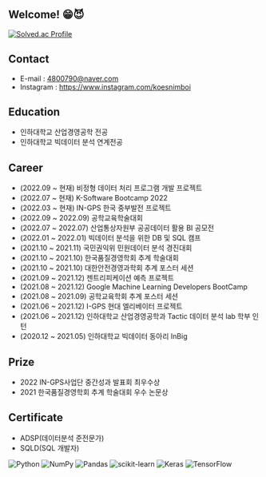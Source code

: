 ## Welcome! 😁😈

<!--
**koesnimboi/koesnimboi** is a ✨ _special_ ✨ repository because its `README.md` (this file) appears on your GitHub profile.

Here are some ideas to get you started:

- 🔭 I’m currently working on ...
- 🌱 I’m currently learning ...
- 👯 I’m looking to collaborate on ...
- 🤔 I’m looking for help with ...
- 💬 Ask me about ...
- 📫 How to reach me: ...
- 😄 Pronouns: ...
- ⚡ Fun fact: ...
-->

[![Solved.ac Profile](http://mazassumnida.wtf/api/generate_badge?boj=last7255)](https://solved.ac/last7255)

## **Contact**
- E-mail : 4800790@naver.com
- Instagram : https://www.instagram.com/koesnimboi

## **Education**
- 인하대학교 산업경영공학 전공
- 인하대학교 빅데이터 분석 연계전공 

## **Career**
- (2022.09 ~ 현재) 비정형 데이터 처리 프로그램 개발 프로젝트
- (2022.07 ~ 현재) K-Software Bootcamp 2022
- (2022.03 ~ 현재) IN-GPS 한국 중부발전 프로젝트
- (2022.09 ~ 2022.09) 공학교육학술대회
- (2022.07 ~ 2022.07) 산업통상자원부 공공데이터 활용 BI 공모전
- (2022.01 ~ 2022.01) 빅데이터 분석을 위한 DB 및 SQL 캠프
- (2021.10 ~ 2021.11) 국민권익위 민원데이터 분석 경진대회
- (2021.10 ~ 2021.10) 한국품질경영학회 추계 학술대회
- (2021.10 ~ 2021.10) 대한안전경영과학회 추계 포스터 세션
- (2021.09 ~ 2021.12) 젠트리피케이션 예측 프로젝트
- (2021.08 ~ 2021.12) Google Machine Learning Developers BootCamp
- (2021.08 ~ 2021.09) 공학교육학회 추계 포스터 세션
- (2021.06 ~ 2021.12) I-GPS 현대 엘리베이터 프로젝트
- (2021.06 ~ 2021.12) 인하대학교 산업경영공학과 Tactic 데이터 분석 lab 학부 인턴
- (2020.12 ~ 2021.05) 인하대학교 빅데이터 동아리 InBig 




## **Prize**
- 2022 IN-GPS사업단 중간성과 발표회 최우수상
- 2021 한국품질경영학회 추계 학술대회 우수 논문상


## **Certificate**
- ADSP(데이터분석 준전문가)
- SQLD(SQL 개발자)




![Python](https://img.shields.io/badge/python-3670A0?style=for-the-badge&logo=python&logoColor=ffdd54)
![NumPy](https://img.shields.io/badge/numpy-%23013243.svg?style=for-the-badge&logo=numpy&logoColor=white)
![Pandas](https://img.shields.io/badge/pandas-%23150458.svg?style=for-the-badge&logo=pandas&logoColor=white)
![scikit-learn](https://img.shields.io/badge/scikit--learn-%23F7931E.svg?style=for-the-badge&logo=scikit-learn&logoColor=white)
![Keras](https://img.shields.io/badge/Keras-%23D00000.svg?style=for-the-badge&logo=Keras&logoColor=white)
![TensorFlow](https://img.shields.io/badge/TensorFlow-%23FF6F00.svg?style=for-the-badge&logo=TensorFlow&logoColor=white)
